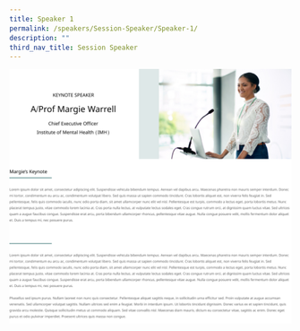 ```yaml
---
title: Speaker 1
permalink: /speakers/Session-Speaker/Speaker-1/
description: ""
third_nav_title: Session Speaker
---
```

![](/images/Frame%205.png)